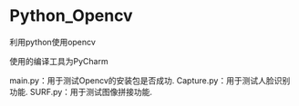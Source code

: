 # Python_Opencv
利用python使用opencv

使用的编译工具为PyCharm

main.py：用于测试Opencv的安装包是否成功.
Capture.py：用于测试人脸识别功能.
SURF.py：用于测试图像拼接功能.